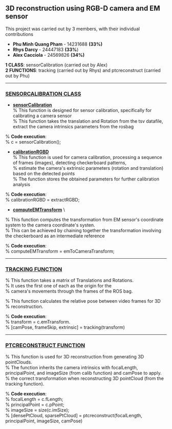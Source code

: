 ## 3D reconstruction using RGB-D camera and EM sensor
This project was carried out by 3 members, with their individual contributions 

+ **Phu Minh Quang Pham**  - 14231688   **(33%)**
+ **Rhys Darcy**           - 24447183   **(33%**) 
+ **Alex Cacciola**        - 24569826   **(34%)**

**1 CLASS**: sensorCalibration (carried out by Alex) \
**2 FUNCTIONS**: tracking (carried out by Rhys) and ptcreconstruct (carried out by Phu)

<hr>

### [SENSORCALIBRATION CLASS](https://github.com/phuminhquangpham/rgbdemsensor/blob/main/sensorCalibration.m) 
+ [**sensorCalibration**](https://github.com/phuminhquangpham/rgbdemsensor/blob/main/sensorCalibration.m#L27) \
% This function is designed for sensor calibration, specifically for calibrating a camera sensor \
% This function takes the translation and Rotation from the tsv datafile, extract the camera intrinsics parameters from the rosbag 

% **Code execution**: \
% c = sensorCalibration(); 

+ [**calibrationRGBD**](https://github.com/phuminhquangpham/rgbdemsensor/blob/main/sensorCalibration.m#L59) \
% This function is used for camera calibration, processing a sequence of frames (images), detecting checkerboard patterns, \
% estimate the camera's extrinsic parameters (rotation and translation) based on the detected points \
% The function stores the obtained parameters for further calibration analysis 

% **Code execution**: \
% calibrationRGBD = extractRGBD; 

+ [**computeEMTransform**](https://github.com/phuminhquangpham/rgbdemsensor/blob/main/sensorCalibration.m#L59) \

% This function computes the transformation from EM sensor's coordinate system to the camera coordinate's systen. \
% This can be achieved by chaining together the transformation involving the checkerboard as an intermediate reference 

% **Code execution**: \
% computeEMTransform = emToCameraTransform;

<hr> 

### [TRACKING FUNCTION](https://github.com/phuminhquangpham/rgbdemsensor/blob/main/tracking.m)

% This function takes a matrix of Translations and Rotations. \
% It uses the first one of each as the origin for the \
% camera's movements through the frames of the ROS bag. 

% This function calculates the relative pose between video frames for 3D \
% reconstruction. 

% **Code execution**: \
% transform = c.emTransform. \
% [camPose, frameSkip, extrinsic] = tracking(transform)

<hr>

### [PTCRECONSTRUCT FUNCTION](https://github.com/phuminhquangpham/rgbdemsensor/blob/main/ptcreconstruct.m)
% This function is used for 3D reconstruction from generating 3D pointClouds. \
% The function inherits the camera intrinsics with focalLength, principalPoint, and imageSize (from calib function) and camPose to apply. \
% the correct transformation when reconstructing 3D pointCloud (from the tracking function). 

% **Code execution**: \
% focalLength = c.fLength;\
% principalPoint = c.pPoint; \
% imageSize = size(c.imSize); \
% [densePtCloud, sparsePtCloud] = ptcreconstruct(focalLength, principalPoint, imageSize, camPose)
